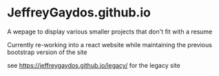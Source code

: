 # JeffreyGaydos.github.io
A wepage to display various smaller projects that don't fit with a resume

Currently re-working into a react website while maintaining the previous bootstrap version of the site

see https://jeffreygaydos.github.io/legacy/ for the legacy site
